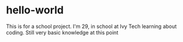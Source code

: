 # hello-world
This is for a school project. 
I'm 29, in school at Ivy Tech learning about coding. Still very basic knowledge at this point
